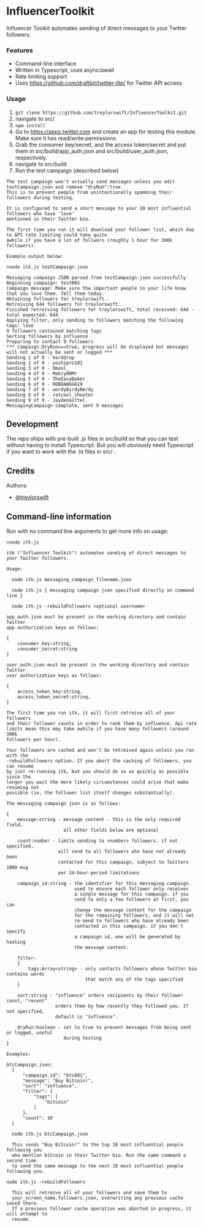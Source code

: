 # InfluencerToolkit

Influencer Toolkit automates sending of direct messages to your Twitter followers.

### Features

- Command-line interface
- Written in Typescript, uses async/await
- Rate limiting support
- Uses https://github.com/draftbit/twitter-lite/ for Twitter API access


### Usage

1.  `git clone https://github.com/treylorswift/InfluencerToolkit.git`
2.  navigate to src/
3.  `npm install`
4.  Go to <https://apps.twitter.com> and create an app for testing this module. Make sure it has read/write permissions.
5.  Grab the consumer key/secret, and the access token/secret and put them in src/build/app_auth.json and src/build/user_auth.json, respectively.
6. navigate to src/build
7. Run the test campaign (described below)

```
The test campaign won't actually send messages unless you edit testCampaign.json and remove "dryRun":true.
This is to prevent people from unintentionally spamming their followers during testing.

It is configured to send a short message to your 10 most influential followers who have 'love'
mentioned in their Twitter bio.

The first time you run it will download your follower list, which due to API rate limiting could take quite
awhile if you have a lot of follwers (roughly 1 hour for 300k followers). 

Example output below:

>node itk.js testCampaign.json

Messaging campaign JSON parsed from testCampaign.json successfully
Beginning campaign: test001
Campaign message: Make sure the important people in your life know that you love them. Tell them today.
Obtaining followers for treylorswift..
Retreiving 644 followers for treylorswift..
Finished retreiving followers for treylorswift, total received: 644 - total expected: 644
Applying filter, only sending to followers matching the following tags: love
9 followers contained matching tags
Sorting followers by influence
Preparing to contact 9 followers
*** Campaign.DryRun===true, progress will be displayed but messages will not actually be sent or logged ***
Sending 1 of 9 - harddrop
Sending 2 of 9 - yoshipro101
Sending 3 of 9 - bbool_
Sending 4 of 9 - Mabry00Mr
Sending 5 of 9 - TheEasyBaker
Sending 6 of 9 - ROBDAWGG619
Sending 7 of 9 - wordyBirdyNerdy
Sending 8 of 9 - ratcool_shooter
Sending 9 of 9 - JaydenGittel
MessagingCampaign complete, sent 9 messages
```
## Development

The repo ships with pre-built .js files in src/build so that you can test without
having to install Typescript. But you will obviously need Typescript if you want to
work with the .ts files in src/ .

## Credits

Authors:

- [@treylorswift](https://twitter.com/treylorswift)


## Command-line information

Run with no command line arguments to get more info on usage:

```
>node itk.js

itk ("Influencer Toolkit") automates sending of direct messages to your Twitter followers.

Usage:

  node itk.js messaging_campaign_filename.json

  node itk.js { messaging campaign json specified directly on command line }

  node itk.js -rebuildFollowers <optional username>

app_auth.json must be present in the working directory and contain Twitter
app authorization keys as follows:

{
    consumer_key:string,
    consumer_secret:string
}

user_auth.json must be present in the working directory and contain Twitter
user authorization keys as follows:

{
    access_token_key:string,
    access_token_secret:string,
}

The first time you run itk, it will first retreive all of your followers
and their follower counts in order to rank them by influence. Api rate
limits mean this may take awhile if you have many followers (around 300k
followers per hour).

Your followers are cached and won't be retreived again unless you run with the
-rebuildFollowers option. If you abort the caching of followers, you can resume
by just re-running itk, but you should do so as quickly as possible since the
longer you wait the more likely circumstances could arise that make resuming not
possible (ie, the follower list itself changes substantially).

The messaging campaign json is as follows:

{
    message:string - message content - this is the only required field,
                     all other fields below are optional
                 
    count:number - limits sending to <number> followers. if not specified,
                   will send to all followers who have not already been
                   contacted for this campaign, subject to Twitters 1000 msg
                   per 24-hour-period limitations

    campaign_id:string - the identifier for this messaging campaign.
                         used to ensure each follower only receives
                         a single message for this campaign. if you
                         send to only a few followers at first, you can
                         change the message content for the campaign
                         for the remaining followers, and it will not
                         re-send to followers who have already been 
                         contacted in this campaign. if you don't specify
                         a campaign id, one will be generated by hashing
                         the message content.

    filter:
    {
        tags:Array<string> - only contacts followers whose Twitter bio contains words
                             that match any of the tags specified
    }

    sort:string - "influence" orders recipients by their follower count, "recent"
                  orders them by how recently they followed you. If not specified,
                  default is "influence".
                  
    dryRun:boolean - set to true to prevent messages from being sent or logged, useful
                     during testing
}
            
Examples:

btcCampaign.json:
  {
      "campaign_id": "btc001",
      "message": "Buy Bitcoin!",
      "sort": "influence",
      "filter": {
          "tags": [
              "bitcoin"
          ]
      },
      "count": 10
  }

  node itk.js btcCampaign.json

  This sends "Buy Bitcoin!" to the top 10 most influential people following you
  who mention bitcoin in their Twitter bio. Run the same command a second time
  to send the same message to the next 10 most influential people following you.

node itk.js -rebuildFollowers

  This will retreive all of your followers and save them to
  your_screen_name.followers.json, overwriting any previous cache saved there.
  If a previous follower cache operation was aborted in progress, it will attempt to
  resume.
